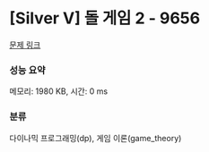 # [Silver V] 돌 게임 2 - 9656 

[문제 링크](https://www.acmicpc.net/problem/9656) 

### 성능 요약

메모리: 1980 KB, 시간: 0 ms

### 분류

다이나믹 프로그래밍(dp), 게임 이론(game_theory)

